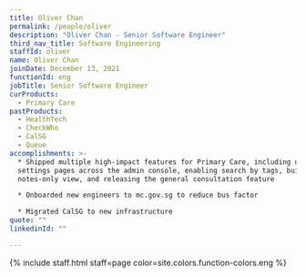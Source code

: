 ```yaml
---
title: Oliver Chan
permalink: /people/oliver
description: "Oliver Chan - Senior Software Engineer"
third_nav_title: Software Engineering
staffId: oliver
name: Oliver Chan
joinDate: December 13, 2021
functionId: eng
jobTitle: Senior Software Engineer
curProducts:
  - Primary Care
pastProducts:
  - HealthTech
  - CheckWho
  - CalSG
  - Queue
accomplishments: >-
  * Shipped multiple high-impact features for Primary Care, including unifying
  settings pages across the admin console, enabling search by tags, building a
  notes-only view, and releasing the general consultation feature

  * Onboarded new engineers to mc.gov.sg to reduce bus factor

  * Migrated CalSG to new infrastructure
quote: ""
linkedinId: ""

---
```


{% include staff.html staff=page color=site.colors.function-colors.eng %}
